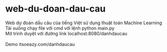# web-du-doan-dau-cau<br>
Web dự đoán dấu câu của tiếng Việt sử dụng thuật toán Machine Learning<br>
Tải xuống chạy file với cmd với lệnh python main.py<br>
Mở trình duyệt với đường link localhost:8080/danhdaucau<br><br>
Demo itsoeazy.com/danhdaucau

